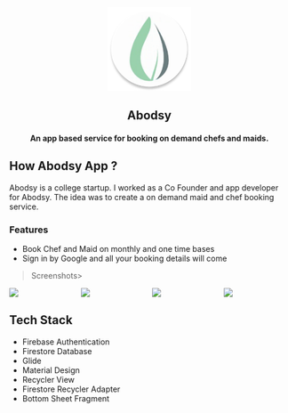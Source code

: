
<p align="center"><img src="app/src/main/ic_launcher-web.png" width="150"></a></p>
<h2 align="center"><b>Abodsy</b></h2>
<h4 align="center">An app based service for booking on demand chefs and maids.</h4>



## How Abodsy App ?
Abodsy is a college startup. I worked as a Co Founder and app developer for Abodsy. The idea was to create a on demand maid and chef booking service.

### Features
- Book Chef and Maid on monthly and one time bases 
- Sign in by Google and all your booking details will come

>Screenshots>

<div style="display:flex;" >
<img  src="https://user-images.githubusercontent.com/54958935/113701503-dd5dd480-96f5-11eb-9561-4eeab69e74f5.jpg" width="25%" >
<img style="margin-left:10px;" src="https://user-images.githubusercontent.com/54958935/113701510-df279800-96f5-11eb-951f-6151cbae5bd2.jpg" width="25%" >
<img style="margin-left:10px;" src="https://user-images.githubusercontent.com/54958935/113701512-dfc02e80-96f5-11eb-9800-190b88757111.jpg" width="25%" >
<img style="margin-left:10px;" src="https://user-images.githubusercontent.com/54958935/113701514-e058c500-96f5-11eb-8009-53249dff4da1.jpg" width="25%" >
</div>

## Tech Stack

 - Firebase Authentication
 - Firestore Database
 - Glide
 - Material Design
 - Recycler View
 - Firestore Recycler Adapter
 - Bottom Sheet Fragment

